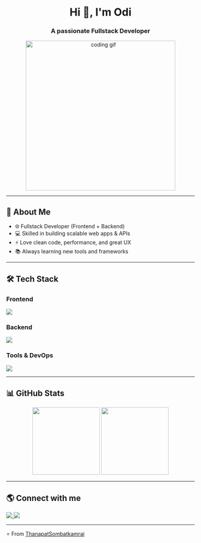 <!-- Profile Header -->
<h1 align="center">Hi 👋, I'm Odi</h1>
<h3 align="center">A passionate Fullstack Developer</h3>

<p align="center">
  <img src="https://media.giphy.com/media/qgQUggAC3Pfv687qPC/giphy.gif" width="400" alt="coding gif">
</p>

---

## 🚀 About Me  
- 🌐 Fullstack Developer (Frontend + Backend)  
- 💻 Skilled in building scalable web apps & APIs  
- ⚡ Love clean code, performance, and great UX  
- 📚 Always learning new tools and frameworks  

---

## 🛠️ Tech Stack  

### **Frontend**  
<p>
  <img src="https://skillicons.dev/icons?i=html,css,js,ts,react,nextjs,vue,tailwind" />
</p>

### **Backend**  
<p>
  <img src="https://skillicons.dev/icons?i=nodejs,express,python,django,java,spring,mysql,postgres,mongodb" />
</p>

### **Tools & DevOps**  
<p>
  <img src="https://skillicons.dev/icons?i=git,github,docker,postman,linux,aws,vscode" />
</p>

---

## 📊 GitHub Stats  

<p align="center">
  <img src="https://github-readme-stats.vercel.app/api?username=ThanapatSombatkamrai&show_icons=true&theme=radical" height="180" />
  <img src="https://github-readme-stats.vercel.app/api/top-langs/?username=ThanapatSombatkamrai&layout=compact&theme=radical" height="180" />
</p>

---

## 🌎 Connect with me  
<p>
  <a href="https://www.linkedin.com/in/thanapat-sombatkamrai-499779243/" target="_blank">
    <img src="https://img.shields.io/badge/LinkedIn-0A66C2?logo=linkedin&logoColor=fff&style=for-the-badge" />
  </a>
  <a href="mailto:thanapat.sombatkamrai99@gmail.com">
    <img src="https://img.shields.io/badge/Email-D14836?logo=gmail&logoColor=fff&style=for-the-badge" />
  </a>
</p>

---

⭐️ From [ThanapatSombatkamrai](https://github.com/ThanapatSombatkamrai)
